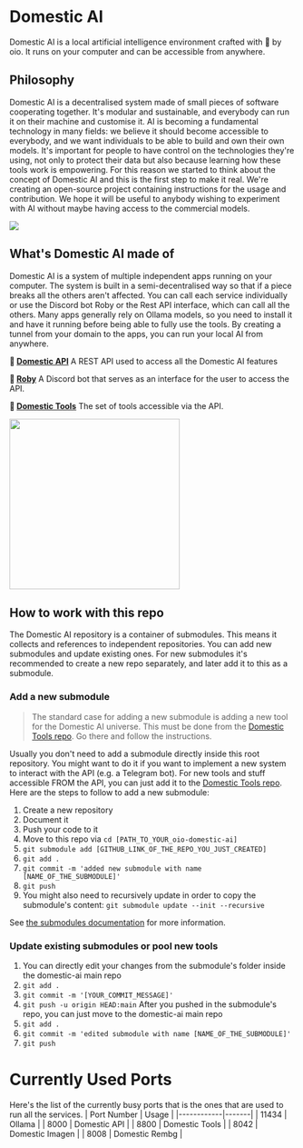 # Domestic AI
Domestic AI is a local artificial intelligence environment crafted with 💛 by oio. It runs on your computer and can be accessible from anywhere.

## Philosophy
Domestic AI is a decentralised system made of small pieces of software cooperating together. It's modular and sustainable, and everybody can run it on their machine and customise it. AI is becoming a fundamental technology in many fields: we believe it should become accessible to everybody, and we want individuals to be able to build and own their own models. It's important for people to have control on the technologies they're using, not only to protect their data but also because learning how these tools work is empowering. For this reason we started to think about the concept of Domestic AI and this is the first step to make it real. We're creating an open-source project containing instructions for the usage and contribution. We hope it will be useful to anybody wishing to experiment with AI without maybe having access to the commercial models. 

<img src="https://c.tenor.com/PMITaIPBRBkAAAAd/tenor.gif"/>

## What's Domestic AI made of 
Domestic AI is a system of multiple independent apps running on your computer. The system is built in a semi-decentralised way so that if a piece breaks all the others aren't affected. You can call each service individually or use the Discord bot Roby or the Rest API interface, which can call all the others. Many apps generally rely on Ollama models, so you need to install it and have it running before being able to fully use the tools. By creating a tunnel from your domain to the apps, you can run your local AI from anywhere.

**🧠 <a href="https://github.com/oio/domestic-api" target="_blank">Domestic API</a>**
A REST API used to access all the Domestic AI features

**🤖 <a href="https://github.com/oio/roby" target="_blank">Roby</a>**
A Discord bot that serves as an interface for the user to access the API. 

**🧰 <a href="https://github.com/oio/domestic-tools" target="_blank">Domestic Tools</a>**
The set of tools accessible via the API. 

<img src="https://c.tenor.com/ud2ARq6upUEAAAAd/tenor.gif" width="300px"/>

## How to work with this repo
The Domestic AI repository is a container of submodules. This means it collects and references to independent repositories. You can add new submodules and update existing ones. For new submodules it's recommended to create a new repo separately, and later add it to this as a submodule.
### Add a new submodule
> The standard case for adding a new submodule is adding a new tool for the Domestic AI universe. This must be done from the [Domestic Tools repo](https://github.com/oio/domestic-tools). Go there and follow the instructions.

Usually you don't need to add a submodule directly inside this root repository. You might want to do it if you want to implement a new system to interact with the API (e.g. a Telegram bot). For new tools and stuff accessible FROM the API, you can just add it to the [Domestic Tools repo](https://github.com/oio/domestic-tools).
Here are the steps to follow to add a new submodule:
1. Create a new repository 
1. Document it
1. Push your code to it 
1. Move to this repo via ```cd [PATH_TO_YOUR_oio-domestic-ai]```
1. ```git submodule add [GITHUB_LINK_OF_THE_REPO_YOU_JUST_CREATED]```
1. ```git add .```
1. ```git commit -m 'added new submodule with name [NAME_OF_THE_SUBMODULE]'```
1. ```git push```
1. You might also need to recursively update in order to copy the submodule's content: ```git submodule update --init --recursive```

See [the submodules documentation](https://git-scm.com/book/en/v2/Git-Tools-Submodules) for more information.

### Update existing submodules or pool new tools
1. You can directly edit your changes from the submodule's folder inside the domestic-ai main repo
1. ```git add .```
1. ```git commit -m '[YOUR_COMMIT_MESSAGE]'```
1. ```git push -u origin HEAD:main```
After you pushed in the submodule's repo, you can just move to the domestic-ai main repo
1. ```git add .```
1. ```git commit -m 'edited submodule with name [NAME_OF_THE_SUBMODULE]'``` 
1. ```git push```

# Currently Used Ports
Here's the list of the currently busy ports that is the ones that are used to run all the services.
| Port Number | Usage |
|------------|-------|
| 11434 | Ollama |
| 8000 | Domestic API |
| 8800 | Domestic Tools |
| 8042 | Domestic Imagen |
| 8008 | Domestic Rembg |